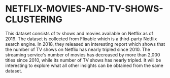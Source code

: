 # NETFLIX-MOVIES-AND-TV-SHOWS-CLUSTERING
This dataset consists of tv shows and movies available on Netflix as of 2019. The dataset is
collected from Flixable which is a third-party Netflix search engine. In 2018, they released
an interesting report which shows that the number of TV shows on Netflix has nearly tripled
since 2010. The streaming service's number of movies has decreased by more than 2,000
titles since 2010, while its number of TV shows has nearly tripled. It will be interesting to
explore what all other insights can be obtained from the same dataset.
